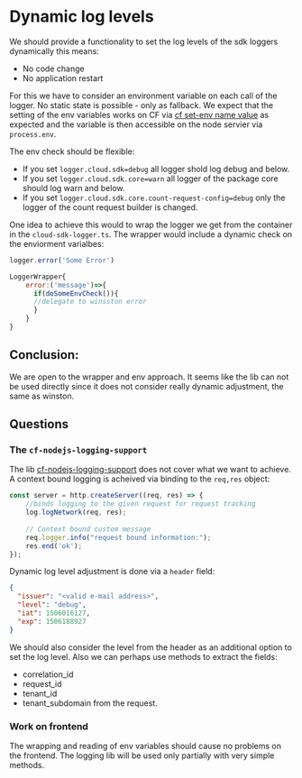 # Dynamic log levels

We should provide a functionality to set the log levels of the sdk loggers dynamically this means:
- No code change
- No application restart

For this we have to consider an environment variable on each call of the logger.
No static state is possible - only as fallback.
We expect that the setting of the env variables works on CF via [cf set-env name value](https://docs.cloudfoundry.org/devguide/deploy-apps/environment-variable.html#app-system-env)
as expected and the variable is then accessible on the node servier via `process.env`.

The env check should be flexible:
- If you set `logger.cloud.sdk=debug` all logger shold log debug and below.
- If you set `logger.cloud.sdk.core=warn` all logger of the package core should log warn and below.
- If you set `logger.cloud.sdk.core.count-request-config=debug` only the logger of the count request builder is changed.

One idea to achieve this would to wrap the logger we get from the container in the `cloud-sdk-logger.ts`.
The wrapper would include a dynamic check on the enviorment varialbes:

```js
logger.error('Some Error')

LoggerWrapper{
    error:('message')=>{
      if(doSomeEnvCheck()){
      //delegate to winsston error  
      } 
    }
}
``` 

## Conclusion:

We are open to the wrapper and env approach.
It seems like the lib can not be used directly since it does not consider really dynamic adjustment, the same as winston.

## Questions

### The `cf-nodejs-logging-support`

The lib [cf-nodejs-logging-support](https://github.com/SAP/cf-nodejs-logging-support) does not cover what we want to achieve.
A context bound logging is acheived via binding to the `req,res` object:
```js
const server = http.createServer((req, res) => {
    //binds logging to the given request for request tracking
    log.logNetwork(req, res);
    
    // Context bound custom message
    req.logger.info("request bound information:");
    res.end('ok');
});
```
Dynamic log level adjustment is done via a `header` field:
```json
{
  "issuer": "<valid e-mail address>",
  "level": "debug",
  "iat": 1506016127,
  "exp": 1506188927
}
```
We should also consider the level from the header as an additional option to set the log level.
Also we can perhaps use methods to extract the fields:
- correlation_id
- request_id
- tenant_id
- tenant_subdomain
from the request.

### Work on frontend

The wrapping and reading of env variables should cause no problems on the frontend. 
The logging lib will be used only partially with very simple methods.
